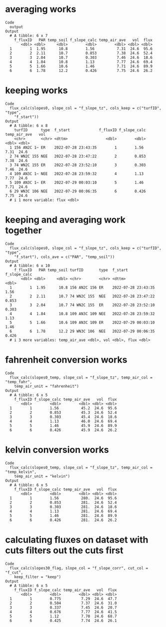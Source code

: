 # averaging works

    Code
      output
    Output
      # A tibble: 6 x 7
        f_fluxID   PAR temp_soil f_slope_calc temp_air_ave   vol  flux
           <dbl> <dbl>     <dbl>        <dbl>        <dbl> <dbl> <dbl>
      1        1  1.95      10.8        1.56          7.31  24.6  95.6
      2        2  2.11      10.7        0.853         7.38  24.6  52.4
      3        3  2.04      10.7        0.303         7.46  24.6  18.6
      4        4  1.84      10.8        1.13          7.77  24.6  69.4
      5        5  1.66      10.6        1.46          7.71  24.6  89.9
      6        6  1.78      12.2        0.426         7.75  24.6  26.2

# keeping works

    Code
      flux_calc(slopes0, slope_col = "f_slope_tz", cols_keep = c("turfID", "type",
        "f_start"))
    Output
      # A tibble: 6 x 8
        turfID      type  f_start             f_fluxID f_slope_calc temp_air_ave   vol
        <chr>       <chr> <dttm>                 <dbl>        <dbl>        <dbl> <dbl>
      1 156 AN2C 1~ ER    2022-07-28 23:43:35        1        1.56          7.31  24.6
      2 74 WN2C 155 NEE   2022-07-28 23:47:22        2        0.853         7.38  24.6
      3 74 WN2C 155 ER    2022-07-28 23:52:10        3        0.303         7.46  24.6
      4 109 AN3C 1~ NEE   2022-07-28 23:59:32        4        1.13          7.77  24.6
      5 109 AN3C 1~ ER    2022-07-29 00:03:10        5        1.46          7.71  24.6
      6 29 WN3C 106 NEE   2022-07-29 00:06:35        6        0.426         7.75  24.6
      # i 1 more variable: flux <dbl>

# keeping and averaging work together

    Code
      flux_calc(slopes0, slope_col = "f_slope_tz", cols_keep = c("turfID", "type",
        "f_start"), cols_ave = c("PAR", "temp_soil"))
    Output
      # A tibble: 6 x 10
        f_fluxID   PAR temp_soil turfID       type  f_start             f_slope_calc
           <dbl> <dbl>     <dbl> <chr>        <chr> <dttm>                     <dbl>
      1        1  1.95      10.8 156 AN2C 156 ER    2022-07-28 23:43:35        1.56 
      2        2  2.11      10.7 74 WN2C 155  NEE   2022-07-28 23:47:22        0.853
      3        3  2.04      10.7 74 WN2C 155  ER    2022-07-28 23:52:10        0.303
      4        4  1.84      10.8 109 AN3C 109 NEE   2022-07-28 23:59:32        1.13 
      5        5  1.66      10.6 109 AN3C 109 ER    2022-07-29 00:03:10        1.46 
      6        6  1.78      12.2 29 WN3C 106  NEE   2022-07-29 00:06:35        0.426
      # i 3 more variables: temp_air_ave <dbl>, vol <dbl>, flux <dbl>

# fahrenheit conversion works

    Code
      flux_calc(slopes0_temp, slope_col = "f_slope_tz", temp_air_col = "temp_fahr",
        temp_air_unit = "fahrenheit")
    Output
      # A tibble: 6 x 5
        f_fluxID f_slope_calc temp_air_ave   vol  flux
           <dbl>        <dbl>        <dbl> <dbl> <dbl>
      1        1        1.56          45.2  24.6  95.6
      2        2        0.853         45.3  24.6  52.4
      3        3        0.303         45.4  24.6  18.6
      4        4        1.13          46.0  24.6  69.4
      5        5        1.46          45.9  24.6  89.9
      6        6        0.426         45.9  24.6  26.2

# kelvin conversion works

    Code
      flux_calc(slopes0_temp, slope_col = "f_slope_tz", temp_air_col = "temp_kelvin",
        temp_air_unit = "kelvin")
    Output
      # A tibble: 6 x 5
        f_fluxID f_slope_calc temp_air_ave   vol  flux
           <dbl>        <dbl>        <dbl> <dbl> <dbl>
      1        1        1.56          280.  24.6  95.6
      2        2        0.853         281.  24.6  52.4
      3        3        0.303         281.  24.6  18.6
      4        4        1.13          281.  24.6  69.4
      5        5        1.46          281.  24.6  89.9
      6        6        0.426         281.  24.6  26.2

# calculating fluxes on dataset with cuts filters out the cuts first

    Code
      flux_calc(slopes30_flag, slope_col = "f_slope_corr", cut_col = "f_cut",
        keep_filter = "keep")
    Output
      # A tibble: 6 x 5
        f_fluxID f_slope_calc temp_air_ave   vol  flux
           <dbl>        <dbl>        <dbl> <dbl> <dbl>
      1        1        0.775         7.29  24.6  47.7
      2        2        0.504         7.37  24.6  31.0
      3        3        0.337         7.45  24.6  20.7
      4        4        0.676         7.77  24.6  41.5
      5        5        1.12          7.70  24.6  68.7
      6        6        0.425         7.74  24.6  26.1


